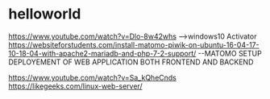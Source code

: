 # helloworld
https://www.youtube.com/watch?v=Dlo-8w42whs   -->windows10 Activator
https://websiteforstudents.com/install-matomo-piwik-on-ubuntu-16-04-17-10-18-04-with-apache2-mariadb-and-php-7-2-support/  --MATOMO SETUP
DEPLOYEMENT OF WEB APPLICATION BOTH FRONTEND AND BACKEND

https://www.youtube.com/watch?v=Sa_kQheCnds
https://likegeeks.com/linux-web-server/ 
